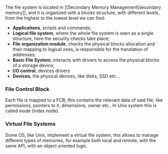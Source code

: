 The file system is located in [[Secondary Memory Management|secondary memory]], and it is organized with a blocks structure, with different levels, from the highest to the lowest level we can find:
- **Applications**, scripts and commands;
- **Logical file system**, where the whole file system is seen as a single structure, here the security checks take place;
- **File organization module**, checks the physical blocks allocation and their mapping to logical ones, is responsible for the translation of addresses;
- **Basic File System**, interacts with drivers to access the physical blocks of a storage device;
- **I/O control**, devices drivers
- **Devices**, the physical devices, like disks, SSD etc...

### File Control Block
Each file is mapped to a FCB, this contains the relevant data of said file, like permissions, pointers to it, dimensions, owner etc..
In Unix system this is called inode (index node).

### Virtual File Systems
Some OS, like Unix, implement a virtual file system, this allows to manage different types of memories, for example both local and remote, with the same API, with an object oriented logic.